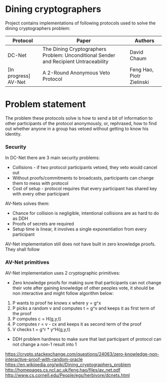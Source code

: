 # Dining cryptographers

Project contains implementations of following protocols used to solve the dining cryptographers problem:

Protocol             | Paper                                                                                | Authors                   
---------------------|--------------------------------------------------------------------------------------|--------------------------
DC-Net               | The Dining Cryptographers Problem: Unconditional Sender and Recipient Untraceability | David Chaum               
[In progress] AV-Net | A 2-Round Anonymous Veto Protocol                                                    | Feng Hao, Piotr Zielinski 

# Problem statement

The problem these protocols solve is how to send a bit of information to other participants of the protocol anonymously, or, rephrased, how to find out whether anyone in a group has vetoed without getting to know his identity.


### Security 

In DC-Net there are 3 main security problems:
* Collisions - if two protocol participants vetoed, they veto would cancel out
* Without proofs/commitments to broadcasts, participants can change them to mess with protocol
* Cost of setup - protocol requires that every participant has shared key with every other participant



AV-Nets solves them:
* Chance for collision is negligible, intentional collisions are as hard to do as DDH
* Proofs of secrets are required
* Setup time is linear, it involves a single exponentiation from every participant


AV-Net implementation still does not have built in zero knowledge proofs. They shall follow 

### AV-Net primitives

AV-Net implementation uses 2 cryptographic primitives:
* Zero knowledge proofs for making sure that participants can not change their vote after gaining knowledge of other peoples vote, it should be non interactive and might follow algorithm below:
1. P wants to proof he knows x where y = g^x
2. P picks a random v and computes t = g^v and keeps it as first term of the proof
3. P computes c = H(g,y,t)
4. P computes r = v - cx and keeps it as second term of the proof
5. V checks t = g^r * y^H(g,y,t)


* DDH problem hardness to make sure that last participant of protocol can not change a non-1 result into 1


https://crypto.stackexchange.com/questions/24063/zero-knowledge-non-interactive-proof-with-random-oracle
https://en.wikipedia.org/wiki/Dining_cryptographers_problem
http://homepages.cs.ncl.ac.uk/feng.hao/files/av_net.pdf
http://www.cs.cornell.edu/People/egs/herbivore/dcnets.html


